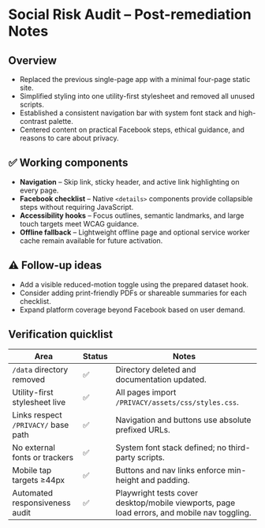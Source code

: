 # Social Risk Audit – Post-remediation Notes

## Overview
- Replaced the previous single-page app with a minimal four-page static site.
- Simplified styling into one utility-first stylesheet and removed all unused scripts.
- Established a consistent navigation bar with system font stack and high-contrast palette.
- Centered content on practical Facebook steps, ethical guidance, and reasons to care about privacy.

## ✅ Working components
- **Navigation** – Skip link, sticky header, and active link highlighting on every page.
- **Facebook checklist** – Native `<details>` components provide collapsible steps without requiring JavaScript.
- **Accessibility hooks** – Focus outlines, semantic landmarks, and large touch targets meet WCAG guidance.
- **Offline fallback** – Lightweight offline page and optional service worker cache remain available for future activation.

## ⚠️ Follow-up ideas
- Add a visible reduced-motion toggle using the prepared dataset hook.
- Consider adding print-friendly PDFs or shareable summaries for each checklist.
- Expand platform coverage beyond Facebook based on user demand.

## Verification quicklist
| Area | Status | Notes |
| --- | --- | --- |
| `/data` directory removed | ✅ | Directory deleted and documentation updated. |
| Utility-first stylesheet live | ✅ | All pages import `/PRIVACY/assets/css/styles.css`. |
| Links respect `/PRIVACY/` base path | ✅ | Navigation and buttons use absolute prefixed URLs. |
| No external fonts or trackers | ✅ | System font stack defined; no third-party scripts. |
| Mobile tap targets ≥44px | ✅ | Buttons and nav links enforce min-height and padding. |
| Automated responsiveness audit | ✅ | Playwright tests cover desktop/mobile viewports, page load errors, and mobile nav toggling. |
